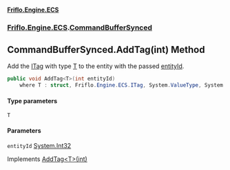 #### [Friflo.Engine.ECS](index.md 'index')
### [Friflo.Engine.ECS](Friflo.Engine.ECS.md 'Friflo.Engine.ECS').[CommandBufferSynced](CommandBufferSynced.md 'Friflo.Engine.ECS.CommandBufferSynced')

## CommandBufferSynced.AddTag<T>(int) Method

Add the [ITag](ITag.md 'Friflo.Engine.ECS.ITag') with type [T](CommandBufferSynced.AddTag_T_(int).md#Friflo.Engine.ECS.CommandBufferSynced.AddTag_T_(int).T 'Friflo.Engine.ECS.CommandBufferSynced.AddTag<T>(int).T') to the entity with the passed [entityId](CommandBufferSynced.AddTag_T_(int).md#Friflo.Engine.ECS.CommandBufferSynced.AddTag_T_(int).entityId 'Friflo.Engine.ECS.CommandBufferSynced.AddTag<T>(int).entityId').

```csharp
public void AddTag<T>(int entityId)
    where T : struct, Friflo.Engine.ECS.ITag, System.ValueType, System.ValueType;
```
#### Type parameters

<a name='Friflo.Engine.ECS.CommandBufferSynced.AddTag_T_(int).T'></a>

`T`
#### Parameters

<a name='Friflo.Engine.ECS.CommandBufferSynced.AddTag_T_(int).entityId'></a>

`entityId` [System.Int32](https://docs.microsoft.com/en-us/dotnet/api/System.Int32 'System.Int32')

Implements [AddTag&lt;T&gt;(int)](ICommandBuffer.AddTag_T_(int).md 'Friflo.Engine.ECS.ICommandBuffer.AddTag<T>(int)')